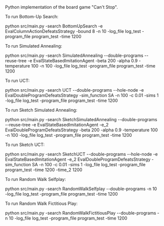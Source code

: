 Python implementation of the board game "Can't Stop".

To run Bottom-Up Search:

python src/main.py -search BottomUpSearch -e EvalColumnActionDefeatsStrategy -bound 8 -n 10 -log_file log_test -program_file program_test -time 1200

To run Simulated Annealing:

python src/main.py -search SimulatedAnnealing --double-programs --reuse-tree -e EvalStateBasedImitationAgent -beta 200 -alpha 0.9 -temperature 100  -n 100 -log_file log_test -program_file program_test -time 1200

To run UCT:

python src/main.py -search UCT --double-programs --hole-node -e EvalDoubleProgramDefeatsStrategy -sim_function SA -n 100 -c 0.01 -sims 1 -log_file log_test -program_file program_test -time 1200  

To run Sketch Simulated Annealing:

python src/main.py -search SketchSimulatedAnnealing --double-programs --reuse-tree -e EvalStateBasedImitationAgent -e_2 EvalDoubleProgramDefeatsStrategy -beta 200 -alpha 0.9 -temperature 100 -n 100 -log_file log_test -program_file program_test -time 1200

To run Sketch UCT:

python src/main.py -search SketchUCT --double-programs --hole-node -e EvalStateBasedImitationAgent -e_2 EvalDoubleProgramDefeatsStrategy -sim_function SA -n 100 -c 0.01 -sims 1 -log_file log_test -program_file program_test -time 1200 -time_2 1200

To run Random Walk Selfplay:

python src/main.py -search RandomWalkSelfplay --double-programs -n 10 -log_file log_test -program_file program_test -time 1200

To run Random Walk Fictitious Play:

python src/main.py -search RandomWalkFictitiousPlay --double-programs -n 10 -log_file log_test -program_file program_test -time 1200
